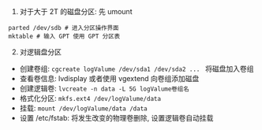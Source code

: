 1. 对于大于 2T 的磁盘分区: 先 umount
```
parted /dev/sdb # 进入分区操作界面
mktable # 输入 GPT 使用 GPT 分区表
```

2. 对逻辑盘分区
  * 创建卷组: ```cgcreate logValume /dev/sda1 /dev/sda2 ... ``` 将磁盘加入卷组
  * 查看卷信息: lvdisplay
或者使用 vgextend 向卷组添加磁盘
  * 创建逻辑卷: ```lvcreate -n data -L 5G logValume卷组名```
  * 格式化分区: ```mkfs.ext4 /dev/logValume/data```
  * 挂载: ```mount /dev/logValume/data /data```
  * 设置 /etc/fstab: 将发生改变的物理卷删除, 设置逻辑卷自动挂载
